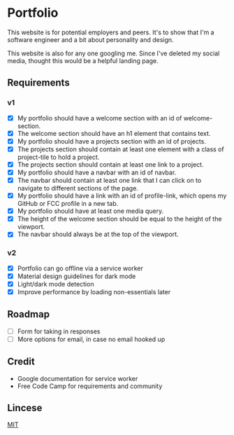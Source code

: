 # Portfolio
This website is for potential employers and peers. It's to show that I'm a software engineer and a bit about personality and design.

This website is also for any one googling me. Since I've deleted my social media, thought this would be a helpful landing page.

## Requirements 

### v1
- [x] My portfolio should have a welcome section with an id of welcome-section.
- [x] The welcome section should have an h1 element that contains text.
- [x] My portfolio should have a projects section with an id of projects.
- [x] The projects section should contain at least one element with a class of project-tile to hold a project.
- [x] The projects section should contain at least one link to a project.
- [x] My portfolio should have a navbar with an id of navbar.
- [x] The navbar should contain at least one link that I can click on to navigate to different sections of the page.
- [x] My portfolio should have a link with an id of profile-link, which opens my GitHub or FCC profile in a new tab.
- [x] My portfolio should have at least one media query.
- [x] The height of the welcome section should be equal to the height of the viewport.
- [x] The navbar should always be at the top of the viewport.

### v2
- [x] Portfolio can go offline via a service worker
- [x] Material design guidelines for dark mode
- [x] Light/dark mode detection 
- [x] Improve performance by loading non-essentials later

## Roadmap 
- [ ] Form for taking in responses 
- [ ] More options for email, in case no email hooked up

## Credit 

- Google documentation for service worker
- Free Code Camp for requirements and community

## Lincese

[MIT](https://github.com/JackHowa/portfolio-minimal/blob/master/LICENSE)

